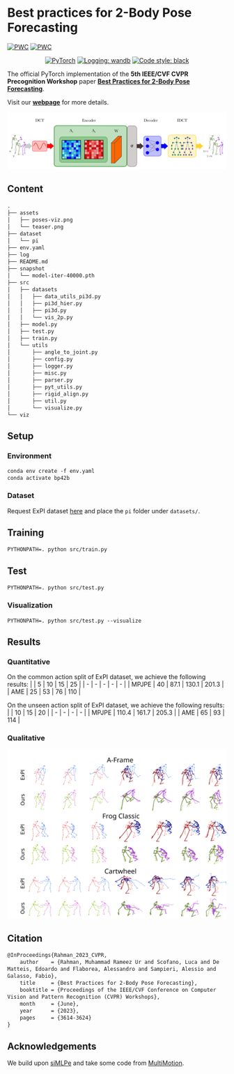 # Best practices for 2-Body Pose Forecasting

[![PWC](https://img.shields.io/endpoint.svg?url=https://paperswithcode.com/badge/best-practices-for-2-body-pose-forecasting/multi-person-pose-forecasting-on-expi-common)](https://paperswithcode.com/sota/multi-person-pose-forecasting-on-expi-common?p=best-practices-for-2-body-pose-forecasting)
[![PWC](https://img.shields.io/endpoint.svg?url=https://paperswithcode.com/badge/best-practices-for-2-body-pose-forecasting/multi-person-pose-forecasting-on-expi-unseen)](https://paperswithcode.com/sota/multi-person-pose-forecasting-on-expi-unseen?p=best-practices-for-2-body-pose-forecasting)

<p align="center">
    <a href="https://pytorch.org/get-started/locally/"><img alt="PyTorch" src="https://img.shields.io/badge/-PyTorch-red?logo=pytorch&labelColor=gray"></a>
    <a href="https://wandb.ai/site"><img alt="Logging: wandb" src="https://img.shields.io/badge/logging-wandb-yellow"></a>
    <a href="https://black.readthedocs.io/en/stable/"><img alt="Code style: black" src="https://img.shields.io/badge/code%20style-black-000000.svg"></a>
</p>

The official PyTorch implementation of the **5th IEEE/CVF CVPR Precognition Workshop** paper [**Best Practices for 2-Body Pose Forecasting**](https://openaccess.thecvf.com/content/CVPR2023W/Precognition/html/Rahman_Best_Practices_for_2-Body_Pose_Forecasting_CVPRW_2023_paper.html).

Visit our [**webpage**](https://www.pinlab.org/bestpractices2body) for more details.

![teaser](assets/teaser.png)

## Content
```
.
├── assets
│   ├── poses-viz.png
│   └── teaser.png
├── dataset
│   └── pi
├── env.yaml
├── log
├── README.md
├── snapshot
│   └── model-iter-40000.pth
├── src
│   ├── datasets
│   │   ├── data_utils_pi3d.py
│   │   ├── pi3d_hier.py
│   │   ├── pi3d.py
│   │   └── vis_2p.py
│   ├── model.py
│   ├── test.py
│   ├── train.py
│   └── utils
│       ├── angle_to_joint.py
│       ├── config.py
│       ├── logger.py
│       ├── misc.py
│       ├── parser.py
│       ├── pyt_utils.py
│       ├── rigid_align.py
│       ├── util.py
│       └── visualize.py
└── viz
```
## Setup
### Environment
```
conda env create -f env.yaml
conda activate bp42b
```

### Dataset
Request ExPI dataset [here](https://team.inria.fr/robotlearn/multi-person-extreme-motion-prediction/) and place the `pi` folder under `datasets/`.

## Training
```
PYTHONPATH=. python src/train.py
```

## Test
```
PYTHONPATH=. python src/test.py
```

### Visualization
```
PYTHONPATH=. python src/test.py --visualize
```
## Results
### Quantitative
On the common action split of ExPI dataset, we achieve the following results:
|       |   5   |   10  |   15  |   25  |
|   -   |   -   |   -   |   -   |   -   |
| MPJPE |   40  |  87.1 | 130.1 | 201.3 |
| AME   |   25  |  53   |  76   | 110   |

On the unseen action split of ExPI dataset, we achieve the following results:
|       |   10  |   15  |   20  |
|   -   |   -   |   -   |   -   |
| MPJPE | 110.4 | 161.7 | 205.3 |
| AME   |   65  |  93   | 114   |

### Qualitative
![results](assets/poses-viz.png)

## Citation
```
@InProceedings{Rahman_2023_CVPR,
    author    = {Rahman, Muhammad Rameez Ur and Scofano, Luca and De Matteis, Edoardo and Flaborea, Alessandro and Sampieri, Alessio and Galasso, Fabio},
    title     = {Best Practices for 2-Body Pose Forecasting},
    booktitle = {Proceedings of the IEEE/CVF Conference on Computer Vision and Pattern Recognition (CVPR) Workshops},
    month     = {June},
    year      = {2023},
    pages     = {3614-3624}
}
```


## Acknowledgements
We build upon [siMLPe](https://github.com/dulucas/siMLPe) and take some code from [MultiMotion](https://github.com/GUO-W/MultiMotion).
